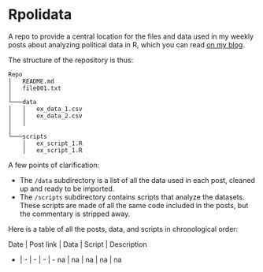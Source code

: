# Rpolidata

A repo to provide a central location for the files and data used in my weekly posts about analyzing political data in R, which you can read [on my blog](http://www.thecrosstab./com).

The structure of the repository is thus:

```
Repo
│   README.md
│   file001.txt    
│
└───data
│   │   ex_data_1.csv
│   │   ex_data_2.csv
│   │
│   
└───scripts
    │   ex_script_1.R
    │   ex_script_1.R
```

A few points of clarification:

- The `/data` subdirectory is a list of all the data used in each post, cleaned up and ready to be imported.
- The `/scripts` subdirectory contains scripts that analyze the datasets. These scripts are made of all the same code included in the posts, but the commentary is stripped away.


Here is a table of all the posts, data, and scripts in chronological order:

Date | Post link | Data | Script | Description 
- | - | - | - | -
na | na | na | na | na 
